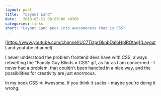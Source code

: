 ```yaml
---
layout: post
title:  "Layout Land"
date:   2018-03-21 08:00:00 +0300
categories: links
short: "Layout Land peek into awesomeness that is CSS"
---
```


[https://www.youtube.com/channel/UC7TizprGknbDalbHplROtag](Layout Land youtube channel)

I never understood the problem frontend devs have with CSS, always retwetting the "Family Guy Blinds = CSS" gif, as far as I am concerned - I never had a problem, that couldn't been handled in a nice way, and the possibilities for creativity are just enormous.

In my book CSS => Awesome, if you think it sucks - maybe you're doing it wrong.

